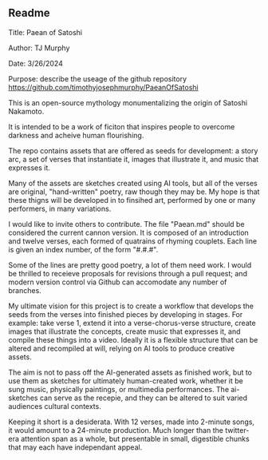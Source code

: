 ## Readme
Title: Paean of Satoshi

Author: TJ Murphy

Date: 3/26/2024

Purpose: describe the useage of the github repository https://github.com/timothyjosephmurphy/PaeanOfSatoshi

This is an open-source mythology monumentalizing the origin of Satoshi Nakamoto. 

It is intended to be a work of ficiton that inspires people to overcome darkness and acheive human flourishing. 

The repo contains assets that are offered as seeds for development: a story arc, a set of verses that instantiate it, images that illustrate it, and music that expresses it. 

Many of the assets are sketches created using AI tools, but all of the verses are original, "hand-written" poetry, raw though they may be. My hope is that these thigns will be developed in to finsihed art, performed by one or many performers, in many variations. 

I would like to invite others to contribute. The file "Paean.md" should be considered the current cannon version. It is composed of an introduction and twelve verses, each formed of quatrains of rhyming couplets. Each line is given an index number, of the form "#.#.#". 

Some of the lines are pretty good poetry, a lot of them need work. I would be thrilled to receieve proposals for revisions through a pull request; and modern version control via Github can accomodate any number of branches. 

My ultimate vision for this project is to create a workflow that develops the seeds from the verses into finished pieces by developing in stages. For example: take verse 1, extend it into a verse-chorus-verse structure, create images that illustrate the concepts, create music that expresses it, and compile these things into a video. Ideally it is a flexible structure that can be altered and recompiled at will, relying on AI tools to produce creative assets. 

The aim is not to pass off the AI-generated assets as finished work, but to use them as sketches for ultimately human-created work, whether it be sung music, physically paintings, or multimedia performances. The ai-sketches can serve as the recepie, and they can be altered to suit varied audiences cultural contexts.

Keeping it short is a desiderata. With 12 verses, made into 2-minute songs, it would amount to a 24-minute production. Much longer than the twitter-era attention span as a whole, but presentable in small, digestible chunks that may each have independant appeal. 
